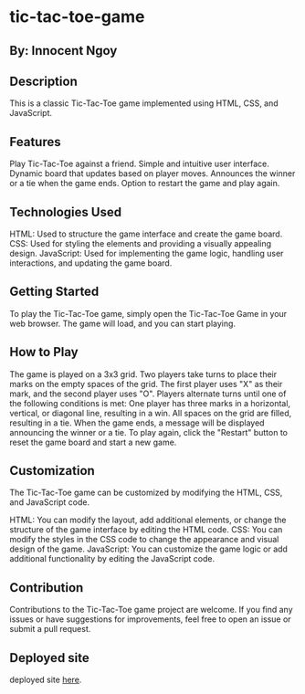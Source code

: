 # tic-tac-toe-game
## By: Innocent Ngoy

## Description
This is a classic Tic-Tac-Toe game implemented using HTML, CSS, and JavaScript.

## Features
Play Tic-Tac-Toe against a friend.
Simple and intuitive user interface.
Dynamic board that updates based on player moves.
Announces the winner or a tie when the game ends.
Option to restart the game and play again.

## Technologies Used
HTML: Used to structure the game interface and create the game board.
CSS: Used for styling the elements and providing a visually appealing design.
JavaScript: Used for implementing the game logic, handling user interactions, and updating the game board.

## Getting Started
To play the Tic-Tac-Toe game, simply open the Tic-Tac-Toe Game in your web browser. The game will load, and you can start playing.

## How to Play
The game is played on a 3x3 grid.
Two players take turns to place their marks on the empty spaces of the grid.
The first player uses "X" as their mark, and the second player uses "O".
Players alternate turns until one of the following conditions is met:
One player has three marks in a horizontal, vertical, or diagonal line, resulting in a win.
All spaces on the grid are filled, resulting in a tie.
When the game ends, a message will be displayed announcing the winner or a tie.
To play again, click the "Restart" button to reset the game board and start a new game.

## Customization
The Tic-Tac-Toe game can be customized by modifying the HTML, CSS, and JavaScript code.

HTML: You can modify the layout, add additional elements, or change the structure of the game interface by editing the HTML code.
CSS: You can modify the styles in the CSS code to change the appearance and visual design of the game.
JavaScript: You can customize the game logic or add additional functionality by editing the JavaScript code.

## Contribution
Contributions to the Tic-Tac-Toe game project are welcome. If you find any issues or have suggestions for improvements, feel free to open an issue or submit a pull request.

## Deployed site

deployed site <a href="https://inongoy.github.io/tic-tac-toe-game/">here</a>.
